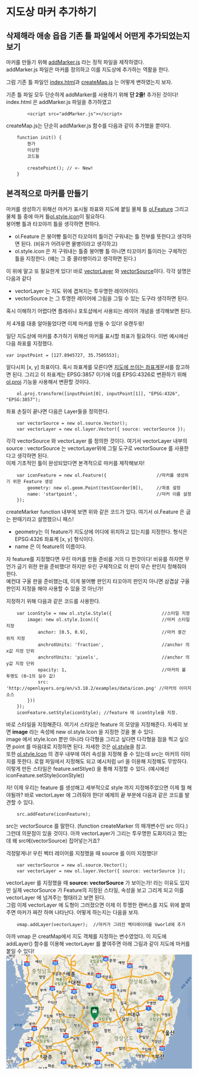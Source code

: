 # 지도상 마커 추가하기

## 삭제해라 애송 읍읍 기존 틀 파일에서 어떤게 추가되었는지 보기

마커를 만들기 위해 [addMarker.js](https://github.com/IngIeoAndSpare/Vworld_example/blob/master/addMarker/addMarker.js) 라는 정적 파일을 제작하였다.  
addMarker.js 파일은 마커를 정의하고 이를 지도상에 추가하는 역활을 한다. 

그럼 기존 틀 파일인 [index.html](https://github.com/IngIeoAndSpare/Vworld_example/blob/master/addMarker/index.html)과 [createMap.js](https://github.com/IngIeoAndSpare/Vworld_example/blob/master/addMarker/createMap.js) 는 어떻게 변하였는지 보자.

기존 틀 파일 모두 단순하게 addMarker를 사용하기 위해 **단 2줄!** 추가된 것이다!  
index.html 은 addMarker.js 파일을 추가하였고
```{.html}
        <script src="addMarker.js"></script>
```
createMap.js는 단순히 addMarker.js 함수를 다음과 같이 추가했을 뿐이다.
```{.javascript}
    function init() {
        뭔가
        이상한
        코드들

        createPoint(); // <- New!
    }

```

## 본격적으로 마커를 만들기

마커를 생성하기 위해선 마커가 표시될 좌표와 지도에 붙일 물체 틀 [ol.Feature](https://openlayers.org/en/latest/apidoc/ol.Feature.html) 그리고 물체 틀 중에 마커 틀[ol.style.icon](https://openlayers.org/en/latest/apidoc/ol.style.Icon.html)이 필요하다.  
붕어빵 틀과 타꼬야끼 틀을 생각하면 편하다.
* ol.Feature 은 붕어빵 틀이건 타꼬야끼 틀이건 구워내는 틀 전부를 뜻한다고 생각하면 된다. (비유가 어려우면 물병이라고 생각하고)
* ol.style.icon 은 저 구워내는 틀중 붕어빵 틀 아니면 타꼬야키 틀이라는 구체적인 틀을 지정한다. (얘는 그 중 콜라병이라고 생각하면 된다.)  

이 위에 말고 또 필요한게 있다! 바로 [vectorLayer](https://openlayers.org/en/latest/apidoc/ol.layer.Vector.html) 와 [vectorSource](http://openlayers.org/en/v3.6.0/apidoc/ol.source.Vector.html)이다. 각각 설명은 다음과 같다
* vectorLayer 는 지도 위에 겹쳐지는 투우명한 레이어이다. 
* vectorSource 는 그 투명한 레이어에 그림을 그릴 수 있는 도구라 생각하면 된다.

혹시 이해하기 어렵다면 플레쉬나 포토샵에서 사용되는 레이어 개념을 생각해보면 된다.

저 4개를 대충 알아들었다면 이제 마커를 만들 수 있다! 유캔두윗!  

일단 지도상에 마커를 추가하기 위해선 마커를 표시할 좌표가 필요하다. 이번 예시에선 다음 좌표를 지정했다.
```{.javascript}
var inputPoint = [127.8945727, 35.7505553];
```
알다시피 [x, y] 좌표이다. 혹시 좌표계를 모른다면 [지도에 쓰이는 좌표계](http://www.osgeo.kr/17)문서를 참고하면 된다.
그리고 이 좌표계는 EPSG:3857 이기에 이를 EPSG:4326로 변환하기 위해 [ol.proj](http://openlayers.org/en/latest/apidoc/ol.proj.html) 기능을 사용해서 변환할 것이다.
```{.javascript}
    ol.proj.transform([inputPoint[0], inputPoint[1]], "EPSG:4326", "EPSG:3857");
```
좌표 손질이 끝나면 다음은 Layer들을 정의한다.

```{.javascript}
    var vectorSource = new ol.source.Vector();     
    var vectorLayer = new ol.layer.Vector({ source: vectorSource }); 
```
각각 vectorSource 와 vectorLayer 를 정의한 것이다. 여기서 vectorLayer 내부의 source : vectorSource 는 vectorLayer위에 그릴 도구로 vectorSource 를 사용한다고 생각하면 된다.  
이제 기초적인 틀이 완성되었다면 본격적으로 마커를 제작해보자!
```{.javascript}
    var iconFeature = new ol.Feature({                   //마커를 생성하기 위한 Feature 생성
        geometry: new ol.geom.Point(testCoorder[0]),     //좌표 설정
        name: 'startpoint',                              //마커 이름 설정
    });
```
createMarker function 내부에 보면 위와 같은 코드가 있다. 여기서 ol.Feature 은 굽는 판때기라고 설명했으니 패스!  
* geometry는 이 feature가 지도상에 어디에 위치하고 있는지를 지정한다. 형식은 EPSG:4326 좌표계 [x, y] 형식이다.
* name 은 이 feature의 이름이다. 

자 feature를 지정했다면 우린 마커를 만들 준비를 거의 다 한것이다! 비유를 하자면 무언가 굽기 위한 판을 준비했다! 하지만 우린 구체적으로 이 판이 무슨 판인지 정해줘야 한다.  
예컨대 구울 판을 준비했는데, 이게 붕어빵 판인지 타꼬야끼 판인지 아니면 삼겹살 구울 판인지 지정을 해야 사용할 수 있을 것 아닌가!  

지정하기 위해 다음과 같은 코드를 사용한다.
```{.javascript}
    var iconStyle = new ol.style.Style({                   //스타일 지정
        image: new ol.style.Icon(({                        //마커 스타일 지정
            anchor: [0.5, 0.9],                            //마커 중간 위치 지정 
            anchroXUnits: 'fraction',                      //anchor 의 x값 지정 단위
            anchroYUnits: 'pixels',                        //anchor 의 y값 지정 단위
            opacity: 1,                                    //마커의 불 투명도 (0~1의 실수 값)
            src: 'http://openlayers.org/en/v3.18.2/examples/data/icon.png' //마커의 이미지 소스
        }))
    });
    iconFeature.setStyle(iconStyle); //feature 에 iconStyle을 지정.
```
바로 스타일을 지정해준다. 여기서 스타일은 feature 의 모양을 지정해준다. 자세히 보면 **image** 라는 속성에 new ol.style.Icon 을 지정한 것을 볼 수 있다.  
image 에서 style.Icon 뿐만 아니라 다각형을 그리고 싶다면 다각형을 점을 찍고 싶으면 point 를 마음대로 지정하면 된다. 자세한 것은 [ol.style](https://openlayers.org/en/latest/apidoc/ol.style.html)을 참고.  
또한 [ol.style.Icon](https://openlayers.org/en/latest/apidoc/ol.style.Icon.html) 의 경우 내부에 여러 속성을 지정해 줄 수 있는데 src는 마커의 이미지를 뜻한다. 로컬 파일에서 지정해도 되고 예시처럼 url 을 이용해 지정해도 무방하다.  
이렇게 만든 스타일은 feature.setStlye() 을 통해 지정할 수 있다. (예시에선 iconFeature.setStyle(iconStyle))

자! 이제 우리는 feature 를 생성해고 세부적으로 style 까지 지정해주었으면 이제 뭘 해야될까?
바로 vectorLayer 에 그려줘야 한다! 예제의 끝 부분에 다음과 같은 코드를 발견할 수 있다.
```{.javascript}
    src.addFeature(iconFeature);
```

src는 vectorSource 를 말한다. (function createMarker 의 매개변수인 src 이다.) 그런데 의문점이 있을 것이다.
아까 vectorLayer가 그리는 투우명한 도화지라고 했는데 왜 src에(vectorSource) 집어넣는거죠?  

걱정말게나! 우린 벡터 레이어를 지정했을 때 source 를 이미 지정했다!
```{.javascript}
    var vectorSource = new ol.source.Vector();     
    var vectorLayer = new ol.layer.Vector({ source: vectorSource }); 
```
vectorLayer 를 지정했을 때 **source: vectorSource** 가 보이는가! 라는 이유도 있지만
실제 vectorSource 가 Feature의 지정된 스타일, 속성을 보고 그리게 되고 이를 vectorLayer 에 넘겨주는 형태라고 보면 된다.  
그럼 이제 vectorLayer 에 도형이 그러졌으면 이제 이 투명한 캔버스를 지도 위에 붙여주면 마커가 짜잔 하며 나타난다. 어떻게 하는지는 다음을 보자.  

```{.javascript}
    vmap.addLayer(vectorLayer);  //마커가 그려진 벡터레이어를 Vworld에 추가
```
아까 vmap 은 creatMap에서 지도 객체를 지정하는 변수였었다. 이 지도에 addLayer() 함수를 이용해 vectorLayer 를 붙여주면 아래 그림과 같이 지도에 마커를 붙일 수 있다!  
![결과](https://github.com/IngIeoAndSpare/Vworld_example/blob/master/addMarker/%EB%A7%88%EC%BB%A4.png)
